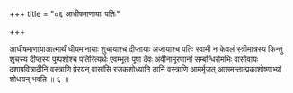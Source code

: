 +++
title = "०६ आधीषमाणायाः पतिः"

+++

आधीषमाणायाआत्मार्थं धीयमानायाः शुचायाश्च दीप्तायाः अजायाश्च पतिः स्वामी न केवलं स्त्रीमात्रस्य किन्तु शुचस्य दीप्तस्य पुम्पशोश्च पतिरित्यर्थः एवम्भूतः पूषा देवः अवीनामूरणानां सम्बन्धिरोमभिः वासोवायः दशापवित्रादीनि वस्त्राणि प्रेरयन् वासांसि रजकशोध्यानि तानि वस्त्राणि आमर्मृजत् आसमन्तात्प्रकाशोष्णाभ्यां शोधयन् भवति ॥ ६ ॥